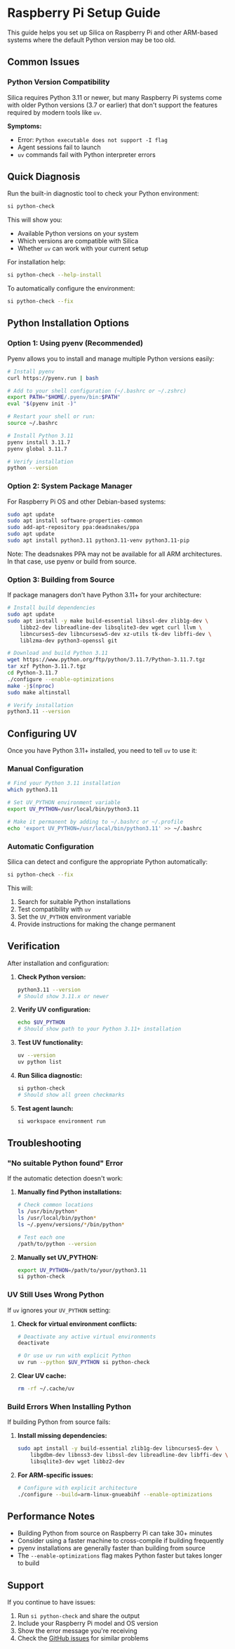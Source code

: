 # Raspberry Pi Setup Guide

This guide helps you set up Silica on Raspberry Pi and other ARM-based systems where the default Python version may be too old.

## Common Issues

### Python Version Compatibility

Silica requires Python 3.11 or newer, but many Raspberry Pi systems come with older Python versions (3.7 or earlier) that don't support the features required by modern tools like `uv`.

**Symptoms:**
- Error: `Python executable does not support -I flag`
- Agent sessions fail to launch
- `uv` commands fail with Python interpreter errors

## Quick Diagnosis

Run the built-in diagnostic tool to check your Python environment:

```bash
si python-check
```

This will show you:
- Available Python versions on your system
- Which versions are compatible with Silica
- Whether `uv` can work with your current setup

For installation help:
```bash
si python-check --help-install
```

To automatically configure the environment:
```bash
si python-check --fix
```

## Python Installation Options

### Option 1: Using pyenv (Recommended)

Pyenv allows you to install and manage multiple Python versions easily:

```bash
# Install pyenv
curl https://pyenv.run | bash

# Add to your shell configuration (~/.bashrc or ~/.zshrc)
export PATH="$HOME/.pyenv/bin:$PATH"
eval "$(pyenv init -)"

# Restart your shell or run:
source ~/.bashrc

# Install Python 3.11
pyenv install 3.11.7
pyenv global 3.11.7

# Verify installation
python --version
```

### Option 2: System Package Manager

For Raspberry Pi OS and other Debian-based systems:

```bash
sudo apt update
sudo apt install software-properties-common
sudo add-apt-repository ppa:deadsnakes/ppa
sudo apt update
sudo apt install python3.11 python3.11-venv python3.11-pip
```

Note: The deadsnakes PPA may not be available for all ARM architectures. In that case, use pyenv or build from source.

### Option 3: Building from Source

If package managers don't have Python 3.11+ for your architecture:

```bash
# Install build dependencies
sudo apt update
sudo apt install -y make build-essential libssl-dev zlib1g-dev \
    libbz2-dev libreadline-dev libsqlite3-dev wget curl llvm \
    libncurses5-dev libncursesw5-dev xz-utils tk-dev libffi-dev \
    liblzma-dev python3-openssl git

# Download and build Python 3.11
wget https://www.python.org/ftp/python/3.11.7/Python-3.11.7.tgz
tar xzf Python-3.11.7.tgz
cd Python-3.11.7
./configure --enable-optimizations
make -j$(nproc)
sudo make altinstall

# Verify installation
python3.11 --version
```

## Configuring UV

Once you have Python 3.11+ installed, you need to tell `uv` to use it:

### Manual Configuration

```bash
# Find your Python 3.11 installation
which python3.11

# Set UV_PYTHON environment variable
export UV_PYTHON=/usr/local/bin/python3.11

# Make it permanent by adding to ~/.bashrc or ~/.profile
echo 'export UV_PYTHON=/usr/local/bin/python3.11' >> ~/.bashrc
```

### Automatic Configuration

Silica can detect and configure the appropriate Python automatically:

```bash
si python-check --fix
```

This will:
1. Search for suitable Python installations
2. Test compatibility with `uv`
3. Set the `UV_PYTHON` environment variable
4. Provide instructions for making the change permanent

## Verification

After installation and configuration:

1. **Check Python version:**
   ```bash
   python3.11 --version
   # Should show 3.11.x or newer
   ```

2. **Verify UV configuration:**
   ```bash
   echo $UV_PYTHON
   # Should show path to your Python 3.11+ installation
   ```

3. **Test UV functionality:**
   ```bash
   uv --version
   uv python list
   ```

4. **Run Silica diagnostic:**
   ```bash
   si python-check
   # Should show all green checkmarks
   ```

5. **Test agent launch:**
   ```bash
   si workspace environment run
   ```

## Troubleshooting

### "No suitable Python found" Error

If the automatic detection doesn't work:

1. **Manually find Python installations:**
   ```bash
   # Check common locations
   ls /usr/bin/python*
   ls /usr/local/bin/python*
   ls ~/.pyenv/versions/*/bin/python*
   
   # Test each one
   /path/to/python --version
   ```

2. **Manually set UV_PYTHON:**
   ```bash
   export UV_PYTHON=/path/to/your/python3.11
   si python-check
   ```

### UV Still Uses Wrong Python

If `uv` ignores your `UV_PYTHON` setting:

1. **Check for virtual environment conflicts:**
   ```bash
   # Deactivate any active virtual environments
   deactivate
   
   # Or use uv run with explicit Python
   uv run --python $UV_PYTHON si python-check
   ```

2. **Clear UV cache:**
   ```bash
   rm -rf ~/.cache/uv
   ```

### Build Errors When Installing Python

If building Python from source fails:

1. **Install missing dependencies:**
   ```bash
   sudo apt install -y build-essential zlib1g-dev libncurses5-dev \
       libgdbm-dev libnss3-dev libssl-dev libreadline-dev libffi-dev \
       libsqlite3-dev wget libbz2-dev
   ```

2. **For ARM-specific issues:**
   ```bash
   # Configure with explicit architecture
   ./configure --build=arm-linux-gnueabihf --enable-optimizations
   ```

## Performance Notes

- Building Python from source on Raspberry Pi can take 30+ minutes
- Consider using a faster machine to cross-compile if building frequently
- pyenv installations are generally faster than building from source
- The `--enable-optimizations` flag makes Python faster but takes longer to build

## Support

If you continue to have issues:

1. Run `si python-check` and share the output
2. Include your Raspberry Pi model and OS version
3. Show the error message you're receiving
4. Check the [GitHub issues](https://github.com/your-repo/silica/issues) for similar problems